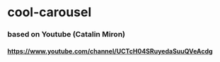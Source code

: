 # cool-carousel

### based on Youtube (Catalin Miron) 
#### https://www.youtube.com/channel/UCTcH04SRuyedaSuuQVeAcdg
